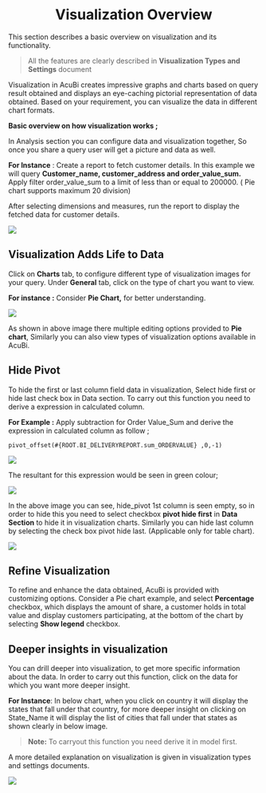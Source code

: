 
<center><h1>Visualization Overview</h1></center>

This section describes a basic overview on visualization and its functionality.
> All the features are clearly described in **Visualization Types and Settings** document

Visualization in AcuBi creates impressive graphs and charts based on query result obtained and displays an eye-caching pictorial representation of data obtained. Based on your requirement, you can visualize the data in different chart formats.

**Basic overview on how visualization works ;**

In Analysis section you can configure data and visualization together, So once you share a query user will get a picture and data as well.

**For Instance** : Create a report to fetch customer details.  In this example we will query  **Customer_name, customer_address and order_value_sum.** Apply filter order_value_sum to a limit of less than or equal to 200000. ( Pie chart supports maximum 20 division)

After selecting dimensions and measures, run the report to display the fetched data for customer details.

![
](https://raw.githubusercontent.com/sv18042016/fp1/b8aad43c522f9e3f211ee64e97819bb66b98ff81/images/full_vis1.png)


## Visualization Adds Life to Data

Click on **Charts** tab, to configure different type of visualization images for your query. 
Under **General** tab, click on the type of chart you want to view.

**For instance :** Consider **Pie Chart,** for better understanding.

![
](https://raw.githubusercontent.com/sv18042016/fp1/eafbc564010f8906e66589373f5039607a0e68b6/images/visu_pie_chart1.png)

As shown in above image there multiple editing options provided to **Pie chart**, Similarly you can also view types of visualization options available in AcuBi.

## Hide Pivot

To hide the first or last column field data  in visualization, Select hide first or hide last check box in Data section.
To carry out this function you need to derive a expression in calculated column.

**For Example :** Apply subtraction for Order Value_Sum and derive the expression in calculated column as follow ;
	
```
pivot_offset(#{ROOT.BI_DELIVERYREPORT.sum_ORDERVALUE} ,0,-1)
```
![
](https://raw.githubusercontent.com/sv18042016/fp1/f5065fab3212580100d2bb0d06de4bd7085f18a7/images/hide_pivot1.png)

The resultant for this expression would be seen in green colour;

![
](https://raw.githubusercontent.com/sv18042016/fp1/3be153bc7e175559809c6c873dcb281c2a8e5783/images/hide_pivot2.png)

In the above image you can see, hide_pivot 1st column is seen empty, so in order to hide this you need to select checkbox **pivot hide first** in **Data Section** to hide it in visualization charts. Similarly you can hide last column by selecting the check box pivot hide last. (Applicable only for table chart). 

![
](https://raw.githubusercontent.com/sv18042016/fp1/3be153bc7e175559809c6c873dcb281c2a8e5783/images/hide_pivot3.png)


## Refine Visualization

To refine and enhance the data obtained, AcuBi is provided with customizing options. Consider a Pie chart example, and select **Percentage** checkbox, which displays the amount of share, a customer holds in total value and display customers participating, at the bottom of the chart by selecting **Show legend** checkbox.


## Deeper insights in visualization

You can drill deeper into visualization, to get more specific information about the data. In order to carry out this function, click on the data for which you want more deeper insight.

**For Instance**: In below chart, when you click on country it will display the states that fall under that country, for more deeper insight on clicking on State_Name it will display the list of cities that fall under that states as shown clearly in below image.
 
 > **Note:**  To carryout this function you need derive it in model first.

A more detailed explanation on visualization is given in visualization types and settings documents.

![
](https://raw.githubusercontent.com/sv18042016/fp1/bd51433e92663a090ee5049d77c52fdbb36a2fa3/images/drill_visu.png)
<!--stackedit_data:
eyJoaXN0b3J5IjpbMTMxMDI5NDY2MywxOTcyODcyMzU4LDEyNz
gxMjQxNjgsOTE1NTIwNTY0LC0xODAwNDIyOTAsMTg4NDM3Mjcz
MiwxODM4NjEzMTg4LDE5MDk0MzAzODldfQ==
-->